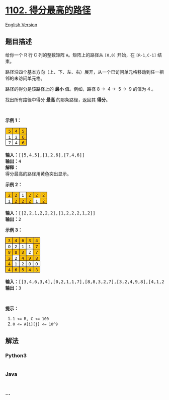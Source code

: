 # [1102. 得分最高的路径](https://leetcode-cn.com/problems/path-with-maximum-minimum-value)

[English Version](/solution/1100-1199/1102.Path%20With%20Maximum%20Minimum%20Value/README_EN.md)

## 题目描述
<!-- 这里写题目描述 -->
<p>给你一个 R 行 C 列的整数矩阵 <code>A</code>。矩阵上的路径从 <code>[0,0]</code> 开始，在 <code>[R-1,C-1]</code> 结束。</p>

<p>路径沿四个基本方向（上、下、左、右）展开，从一个已访问单元格移动到任一相邻的未访问单元格。</p>

<p>路径的得分是该路径上的 <strong>最小</strong> 值。例如，路径 8 →  4 →  5 →  9 的值为 4 。</p>

<p>找出所有路径中得分 <strong>最高</strong> 的那条路径，返回其 <strong>得分</strong>。</p>

<p> </p>

<p><strong>示例 1：</strong></p>

![](./images/1313_ex1.jpeg)

<pre><strong>输入：</strong>[[5,4,5],[1,2,6],[7,4,6]]
<strong>输出：</strong>4
<strong>解释： </strong>
得分最高的路径用黄色突出显示。 
</pre>

<p><strong>示例 2：</strong></p>

![](./images/1313_ex2.jpeg)

<pre><strong>输入：</strong>[[2,2,1,2,2,2],[1,2,2,2,1,2]]
<strong>输出：</strong>2</pre>

<p><strong>示例 3：</strong></p>

![](./images/1313_ex3.jpeg)

<pre><strong>输入：</strong>[[3,4,6,3,4],[0,2,1,1,7],[8,8,3,2,7],[3,2,4,9,8],[4,1,2,0,0],[4,6,5,4,3]]
<strong>输出：</strong>3</pre>

<p> </p>

<p><strong>提示：</strong></p>

<ol>
	<li><code>1 <= R, C <= 100</code></li>
	<li><code>0 <= A[i][j] <= 10^9</code></li>
</ol>



## 解法
<!-- 这里可写通用的实现逻辑 -->


<!-- tabs:start -->

### **Python3**
<!-- 这里可写当前语言的特殊实现逻辑 -->

```python

```

### **Java**
<!-- 这里可写当前语言的特殊实现逻辑 -->

```java

```

### **...**
```

```

<!-- tabs:end -->